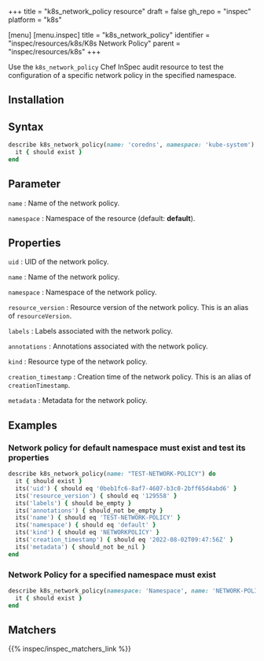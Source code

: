 +++
title = "k8s_network_policy resource"
draft = false
gh_repo = "inspec"
platform = "k8s"

[menu]
[menu.inspec]
title = "k8s_network_policy"
identifier = "inspec/resources/k8s/K8s Network Policy"
parent = "inspec/resources/k8s"
+++


Use the `k8s_network_policy` Chef InSpec audit resource to test the configuration of a specific network policy in the specified namespace.

## Installation

## Syntax

```ruby
describe k8s_network_policy(name: 'coredns', namespace: 'kube-system') do
  it { should exist }
end
```

## Parameter

`name`
: Name of the network policy.

`namespace`
: Namespace of the resource (default: **default**).

## Properties

`uid`
: UID of the network policy.

`name`
: Name of the network policy.

`namespace`
: Namespace of the network policy.

`resource_version`
: Resource version of the network policy. This is an alias of `resourceVersion`.

`labels`
: Labels associated with the network policy.

`annotations`
: Annotations associated with the network policy.

`kind`
: Resource type of the network policy.

`creation_timestamp`
: Creation time of the network policy. This is an alias of `creationTimestamp`.

`metadata`
: Metadata for the network policy.

## Examples

### Network policy for default namespace must exist and test its properties

```ruby
describe k8s_network_policy(name: "TEST-NETWORK-POLICY") do
  it { should exist }
  its('uid') { should eq '0beb1fc6-8af7-4607-b3c0-2bff65d4abd6' }
  its('resource_version') { should eq '129558' }
  its('labels') { should be_empty }
  its('annotations') { should_not be_empty }
  its('name') { should eq 'TEST-NETWORK-POLICY' }
  its('namespace') { should eq 'default' }
  its('kind') { should eq 'NETWORKPOLICY' }
  its('creation_timestamp') { should eq '2022-08-02T09:47:56Z' }
  its('metadata') { should_not be_nil }
end
```

### Network Policy for a specified namespace must exist

```ruby
describe k8s_network_policy(namespace: 'Namespace', name: 'NETWORK-POLICY') do
  it { should exist }
end
```

## Matchers

{{% inspec/inspec_matchers_link %}}
